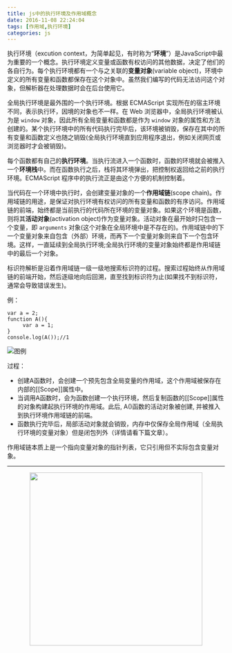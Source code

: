 ```yaml
---
title: js中的执行环境及作用域概念
date: 2016-11-08 22:24:04
tags: [作用域,执行环境]
categories: js
---
```


执行环境（excution context，为简单起见，有时称为“**环境**”）是JavaScript中最为重要的一个概念。执行环境定义变量或函数有权访问的其他数据，决定了他们的各自行为。每个执行环境都有一个与之关联的**变量对象**(variable object)，环境中定义的所有变量和函数都保存在这个对象中。虽然我们编写的代码无法访问这个对象，但解析器在处理数据时会在后台使用它。

<!-- more -->


全局执行环境是最外围的一个执行环境。根据 ECMAScript 实现所在的宿主环境不同，表示执行环，因境的对象也不一样。在 Web 浏览器中，全局执行环境被认为是 `window` 对象，因此所有全局变量和函数都是作为 `window` 对象的属性和方法创建的。某个执行环境中的所有代码执行完毕后，该环境被销毁，保存在其中的所有变量和函数定义也随之销毁(全局执行环境直到应用程序退出，例如关闭网页或浏览器时才会被销毁)。


每个函数都有自己的**执行环境**。当执行流进入一个函数时，函数的环境就会被推入一个**环境栈**中。而在函数执行之后，栈将其环境弹出，把控制权返回给之前的执行环境。ECMAScript 程序中的执行流正是由这个方便的机制控制着。


当代码在一个环境中执行时，会创建变量对象的一个**作用域链**(scope chain)。作用域链的用途，是保证对执行环境有权访问的所有变量和函数的有序访问。作用域链的前端，始终都是当前执行的代码所在环境的变量对象。如果这个环境是函数，则将其**活动对象**(activation object)作为变量对象。活动对象在最开始时只包含一个变量，即 `arguments` 对象(这个对象在全局环境中是不存在的)。作用域链中的下一个变量对象来自包含（外部）环境，而再下一个变量对象则来自下一个包含环境。这样，一直延续到全局执行环境;全局执行环境的变量对象始终都是作用域链中的最后一个对象。



标识符解析是沿着作用域链一级一级地搜索标识符的过程。搜索过程始终从作用域链的前端开始，然后逐级地向后回溯，直至找到标识符为止(如果找不到标识符，通常会导致错误发生)。

例：
```
var a = 2;
function A(){
     var a = 1;
}
console.log(A());//1
```
![图例](http://ofstpx613.bkt.clouddn.com/1303280403-581b2f4df3d04_articlex.png)

过程：
- 创建A函数时，会创建一个预先包含全局变量的作用域，这个作用域被保存在内部的[[Scope]]属性中。
- 当调用A函数时，会为函数创建一个执行环境，然后复制函数的[[Scope]]属性的对象构建起执行环境的作用域。此后, A()函数的活动对象被创建, 并被推入到执行环境作用域链的前端。
- 函数执行完毕后，局部活动对象就会销毁，内存中仅保存全局作用域（全局执行环境的变量对象）但是闭包列外（详情请看下篇文章）。

作用域链本质上是一个指向变量对象的指针列表，它只引用但不实际包含变量对象。

-----------

<center><img src="http://ofstpx613.bkt.clouddn.com/tumblr_oc7w5t9Sqj1rs8pywo1_r1_500.gif" width="400" ></center>
